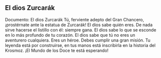 ## El dios Zurcarák
Documento: El dios Zurcarák
Tú, ferviente adepto del Gran Chancero, ¡prostérnate ante la estatua de Zurcarák!
El dios sabe quién eres. De nada sirve hacerse el listillo con él: siempre gana.
El dios sabe lo que se esconde en lo más profundo de tu corazón.
El dios sabe que tú no eres un aventurero cualquiera. Eres un héroe. Debes cumplir una gran misión.
Tu leyenda está por construirse, en tus manos está inscribirla en la historia del Krosmoz.
¡El Mundo de los Doce te está esperando!
